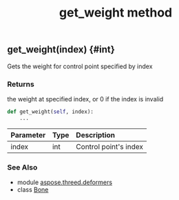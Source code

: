 ﻿---
title: get_weight method
second_title: Aspose.3D for Python via .NET API References
description: 
type: docs
weight: 40
url: /python-net/aspose.threed.deformers/bone/get_weight/
is_root: false
---

## get_weight(index) {#int}

Gets the weight for control point specified by index


### Returns 


the weight at specified index, or 0 if the index is invalid


```python
def get_weight(self, index):
    ...
```


| Parameter | Type | Description |
| :- | :- | :- |
| index | int | Control point's index |



### See Also
* module [aspose.threed.deformers](../../)
* class [Bone](/3d/python-net/aspose.threed.deformers/bone)
